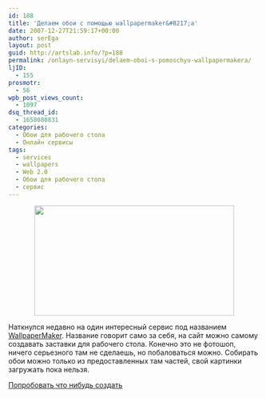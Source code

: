 ```yaml
---
id: 188
title: 'Делаем обои с помощью wallpapermaker&#8217;a'
date: 2007-12-27T21:59:17+00:00
author: serEga
layout: post
guid: http://artslab.info/?p=188
permalink: /onlayn-servisyi/delaem-oboi-s-pomoschyu-wallpapermakera/
ljID:
  - 155
prosmotr:
  - 56
wpb_post_views_count:
  - 1097
dsq_thread_id:
  - 1658080831
categories:
  - Обои для рабочего стола
  - Онлайн сервисы
tags:
  - services
  - wallpapers
  - Web 2.0
  - Обои для рабочего стола
  - сервис
---
```

<center>
  <a href="http://artslab.info/wp-content/uploads/wallpapermkrud4.jpg"><img src="http://artslab.info/wp-content/uploads/wallpapermkrud4.jpg" alt="" title="wallpapermkrud4" width="400" height="220" class="alignnone size-full wp-image-906" /></a>
</center>

Наткнулся недавно на один интересный сервис под названием [WallpaperMaker](http://www.wallpapermaker.net/). Название говорит само за себя, на сайт можно самому создавать заставки для рабочего стола. Конечно это не фотошоп, ничего серьезного там не сделаешь, но побаловаться можно. Собирать обои можно только из предоставленных там частей, свой картинки загружать пока нельзя.

<a href="http://www.wallpapermaker.net/" target="_blank">Попробовать что нибудь создать</a>